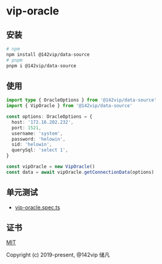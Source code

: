 # vip-oracle
## 安装

```bash
# npm
npm install @142vip/data-source
# pnpm
pnpm i @142vip/data-source
```

## 使用

```ts
import type { OracleOptions } from '@142vip/data-source'
import { VipOracle } from '@142vip/data-source'

const options: OracleOptions = {
  host: '172.16.202.232',
  port: 1521,
  username: 'system',
  password: 'helowin',
  sid: 'helowin',
  querySql: 'select 1',
}

const vipOracle = new VipOracle()
const data = await vipOracle.getConnectionData(options)
```

## 单元测试

- [vip-oracle.spec.ts](../../test/sql/vip-oracle.spec.ts)

## 证书

[MIT](https://opensource.org/license/MIT)

Copyright (c) 2019-present, @142vip 储凡
